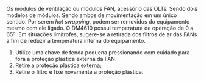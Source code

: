 Os módulos de ventilação ou módulos FAN, acessório das OLTs. Sendo dois modelos de módulos. Sendo ambos de movimentação em um único sentido. Por serem _hot swapping_, podem ser removidos do equipamento mesmo com ele ligado. 
O DM4610 possui temperatura de operação de 0 a 65º. Em situações limítrofes, sugere-se a retirada dos filtros  de ar das FANs  a fim de reduzir a temperatura interna do equipamento.
1. Utilize uma chave de fenda pequena pressionando com cuidado para fora a proteção plástica externa da FAN. 
2. Retire a proteção plástica externa;
3. Retire o filtro e fixe novamente a proteção plástica. 